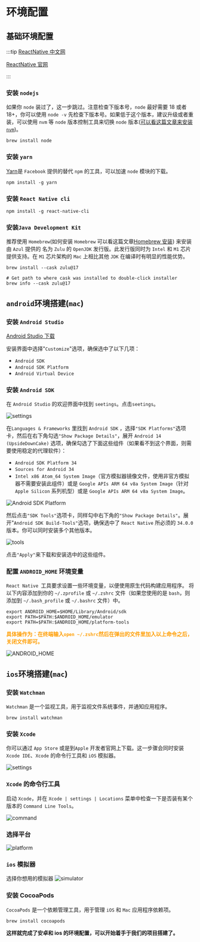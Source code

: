 # 环境配置

## 基础环境配置

:::tip
[ReactNative 中文网](https://reactnative.cn/)

[ReactNative 官网](https://reactnative.dev/)

:::

### 安装 `nodejs`

如果你 `node` 装过了，这一步跳过。注意检查下版本号，`node` 最好需要 18 或者 18+，你可以使用 `node -v` 先检查下版本号。如果低于这个版本，建议升级或者重装，可以使用 `nvm` 等 `node` 版本控制工具来切换 `node` 版本([可以看这篇文章来安装`nvm`](/work/utility/nvm.md))。

```shell
brew install node
```

### 安装 `yarn`

[Yarn](https://yarnpkg.com/)是 `Facebook` 提供的替代 `npm` 的工具，可以加速 `node` 模块的下载。

```shell
npm install -g yarn
```

### 安装 `React Native cli`

```shell
npm install -g react-native-cli
```

### 安装`Java Development Kit`

推荐使用 `Homebrew`(如何安装 `Homebrew` 可以看这篇文章[Homebrew 安装](/work/utility/nvm.md)) 来安装由 `Azul` 提供的 名为 `Zulu` 的 `OpenJDK` 发行版。此发行版同时为 `Intel` 和 `M1` 芯片提供支持。在 `M1` 芯片架构的 `Mac` 上相比其他 `JDK` 在编译时有明显的性能优势。

```shell
brew install --cask zulu@17

# Get path to where cask was installed to double-click installer
brew info --cask zulu@17
```

## `android`环境搭建(`mac`)

### 安装 `Android Studio`

[Android Studio 下载](https://developer.android.google.cn/studio?hl=zh-cn)

安装界面中选择"`Customize`"选项，确保选中了以下几项：

- `Android SDK`
- `Android SDK Platform`
- `Android Virtual Device`

### 安装 `Android SDK`

在 `Android Studio` 的欢迎界面中找到 `seetings`。点击`seetings`。

![settings](https://steinsgate.oss-cn-hangzhou.aliyuncs.com/seettings.png)

在`Languages & Frameworks` 里找到 `Android SDK` ，选择`"SDK Platforms"`选项卡，然后在右下角勾选`"Show Package Details"`，展开 `Android 14 (UpsideDownCake)` 选项，确保勾选了下面这些组件（如果看不到这个界面，则需要使用稳定的代理软件）：

- `Android SDK Platform 34`
- `Sources for Android 34`
- `Intel x86 Atom_64 System Image`（官方模拟器镜像文件，使用非官方模拟器不需要安装此组件）或是 `Google APIs ARM 64 v8a System Image`（针对 `Apple Silicon` 系列机型）或是 `Google APIs ARM 64 v8a System Image`。

![Android SDK Platform](https://steinsgate.oss-cn-hangzhou.aliyuncs.com/sdk.png)

然后点击`"SDK Tools"`选项卡，同样勾中右下角的`"Show Package Details"`。展开"`Android SDK Build-Tools"`选项，确保选中了 `React Native` 所必须的 `34.0.0` 版本。你可以同时安装多个其他版本。

![tools](https://steinsgate.oss-cn-hangzhou.aliyuncs.com/tools.png)

点击`"Apply"`来下载和安装选中的这些组件。

### 配置 `ANDROID_HOME` 环境变量

`React Native `工具要求设置一些环境变量，以便使用原生代码构建应用程序。
将以下内容添加到你的 `~/.zprofile` 或 `~/.zshrc` 文件（如果您使用的是 `bash`，则添加到 `~/.bash_profile` 或 `~/.bashrc` 文件）中。

```shell
export ANDROID_HOME=$HOME/Library/Android/sdk
export PATH=$PATH:$ANDROID_HOME/emulator
export PATH=$PATH:$ANDROID_HOME/platform-tools
```

**<font color="FF9D00">具体操作为：在终端输入`open ~/.zshrc`然后在弹出的文件里加入以上命令之后，关闭文件即可。</font>**

![ANDROID_HOME](https://steinsgate.oss-cn-hangzhou.aliyuncs.com/android_home.png)

## `ios`环境搭建(`mac`)

### 安装 `Watchman`

`Watchman` 是一个监视工具，用于监视文件系统事件，并通知应用程序。

```shell
brew install watchman
```

### 安装 `Xcode`

你可以通过 `App Store` 或是到`Apple` 开发者官网上下载。这一步骤会同时安装 `Xcode IDE`、`Xcode` 的命令行工具和 `iOS` 模拟器。

![settings](https://steinsgate.oss-cn-hangzhou.aliyuncs.com/ios_settings.png)

### `Xcode` 的命令行工具

启动 `Xcode`，并在 `Xcode | settings | Locations` 菜单中检查一下是否装有某个版本的 `Command Line Tools`。

![command](https://steinsgate.oss-cn-hangzhou.aliyuncs.com/command.png)

### 选择平台

![platform](https://steinsgate.oss-cn-hangzhou.aliyuncs.com/platform.png)

### `ios` 模拟器

选择你想用的模拟器
![simulator](https://steinsgate.oss-cn-hangzhou.aliyuncs.com/simulator.png)

### 安装 CocoaPods

`CocoaPods` 是一个依赖管理工具，用于管理 `iOS` 和 `Mac` 应用程序依赖项。

```shell
brew install cocoapods
```

**这样就完成了安卓和 ios 的环境配置，可以开始着手于我们的项目搭建了。**
